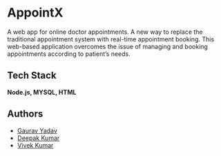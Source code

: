 
# AppointX

A web app for online doctor appointments. A new way to replace the traditional 
appointment system with real-time appointment booking. This web-based 
application overcomes the issue of managing and booking appointments according
to patient’s needs.




## Tech Stack

**Node.js, MYSQL, HTML**


## Authors

- [Gaurav Yadav](https://www.github.com/theydvgaurav)
- [Deepak Kumar](https://www.github.com/deepakkumar15)
- [Vivek Kumar](https://github.com/vivek1607)
